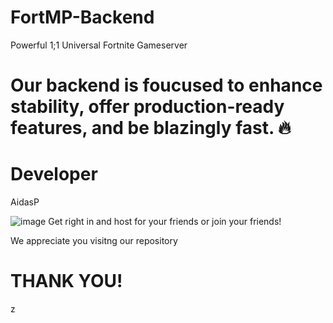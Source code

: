 # FortMP-Backend
Powerful 1;1 Universal Fortnite Gameserver

# Our backend is foucused to enhance stability, offer production-ready features, and be blazingly fast. 🔥

# Developer
AidasP

![image](https://github.com/RealProjectEra/FortMP/assets/142556538/ec1af9bf-288b-455a-b9c8-1d72184642a7)
Get right in and host for your friends or join your friends!

We appreciate you visitng our repository
# THANK YOU!
z
